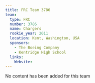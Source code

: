 ```yaml
---
title: FRC Team 3786
team:
  type: FRC
  number: 3786
  name: Chargers
  rookie_year: 2011
  location: Kent, Washington, USA
  sponsors:
    - The Boeing Company
    - Kentridge High School
  links:
    Website: 
---
```

No content has been added for this team